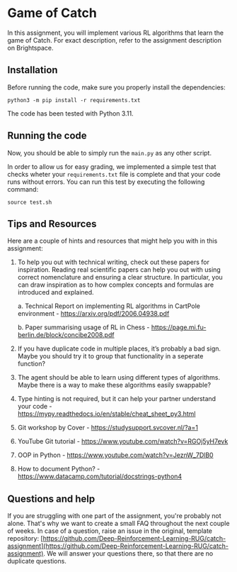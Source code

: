 # Game of Catch

In this assignment, you will implement various RL algorithms that learn the game of Catch. For exact description, refer to the assignment description on Brightspace.

## Installation

Before running the code, make sure you properly install the dependencies:

```
python3 -m pip install -r requirements.txt
```

The code has been tested with Python 3.11.

## Running the code

Now, you should be able to simply run the `main.py` as any other script.

In order to allow us for easy grading, we implemented a simple test that checks wheter your `requirements.txt` file is complete and that your code runs without errors. You can run this test by executing the following command:

```
source test.sh
```

## Tips and Resources

Here are a couple of hints and resources that might help you with in this assignment:

1. To help you out with technical writing, check out these papers for inspiration. Reading real scientific papers can help you out with using correct nomenclature and ensuring a clear structure. In particular, you can draw inspiration as to how complex concepts and formulas are introduced
   and explained.

   a. Technical Report on implementing RL algorithms in CartPole environment - https://arxiv.org/pdf/2006.04938.pdf

   b. Paper summarising usage of RL in Chess - https://page.mi.fu-berlin.de/block/concibe2008.pdf

2. If you have duplicate code in multiple places, it’s probably a bad sign. Maybe you should try it to group that functionality in a seperate function?
3. The agent should be able to learn using different types of algorithms. Maybe there is a way to make these algorithms easily swappable?
4. Type hinting is not required, but it can help your partner understand your code - https://mypy.readthedocs.io/en/stable/cheat_sheet_py3.html
5. Git workshop by Cover - https://studysupport.svcover.nl/?a=1
6. YouTube Git tutorial - https://www.youtube.com/watch?v=RGOj5yH7evk
7. OOP in Python - https://www.youtube.com/watch?v=JeznW_7DlB0
8. How to document Python? - https://www.datacamp.com/tutorial/docstrings-python4

## Questions and help

If you are struggling with one part of the assignment, you're probably not alone. That's why we want to create a small FAQ throughout the next couple of weeks. In case of a question, raise an issue in the original, template repository: [https://github.com/Deep-Reinforcement-Learning-RUG/catch-assignment](https://github.com/Deep-Reinforcement-Learning-RUG/catch-assignment). We will answer your questions there, so that there are no duplicate questions.
